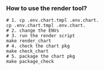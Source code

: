 ### How to use the render tool?

```shell
# 1. cp .env.chart.tmpl .env.chart.
cp .env.chart.tmpl .env.chart.
# 2. change the ENVs
# 3. run the render script
make render_chart
# 4. check the chart pkg
make check_chart
# 5. package the chart pkg
make package_check
```
